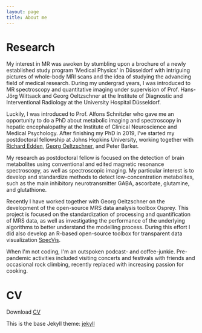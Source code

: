 ```yaml
---
layout: page
title: About me
---
```

# Research
My interest in MR was awoken by stumbling upon a brochure of a newly established study program 'Medical Physics' in Düsseldorf with intriguing pictures of whole-body MRI scans and the idea of studying the advancing field of medical research. During my undergrad years, I was introduced to MR spectroscopy and quantitative imaging under supervision of Prof. Hans-Jörg Wittsack and Georg Oeltzschner at the Institute of Diagnostic and Interventional Radiology at the University Hospital Düsseldorf.

Luckily, I was introduced to Prof. Alfons Schnitzler who gave me an opportunity to do a PhD about metabolic imaging and spectroscopy in hepatic encephalopathy at the Institute of Clinical Neuroscience and Medical Psychology. After finishing my PhD in 2019, I've started my postdoctoral fellowship at Johns Hopkins University, working together with [Richard Edden](http://www.gabamrs.com/), [Georg Oeltzschner](https://www.specfitlab.com/), and Peter Barker.  

My research as postdoctoral fellow is focused on the detection of brain metabolites using conventional and edited magnetic resonance spectroscopy, as well as spectroscopic imaging. My particular interest is to develop and standardize methods to detect low-concentration metabolites, such as the main inhibitory neurotransmitter GABA, ascorbate, glutamine, and glutathione.

Recently I have worked together with Georg Oeltzschner on the development of the open-source MRS data analysis toolbox Osprey. This project is focused on the standardization of processing and quantification of MRS data, as well as investigating the performance of the underlying algorithms to better understand the modelling process. During this effort I did also develop an R-based open-source toolbox for transparent data visualization [SpecVis](https://github.com/HJZollner/SpecVis).

When I'm not coding, I'm an outspoken podcast- and coffee-junkie. Pre-pandemic activities included visiting concerts and festivals with friends and occasional rock climbing, recently replaced with increasing passion for cooking.

# CV
Download [CV](https://drive.google.com/file/d/1fVY5JIxjo_xgSOf5yFWHIsoYVlI7yjP2/view?usp=sharing)


This is the base Jekyll theme:
[jekyll](https://jekyllrb.com/)
